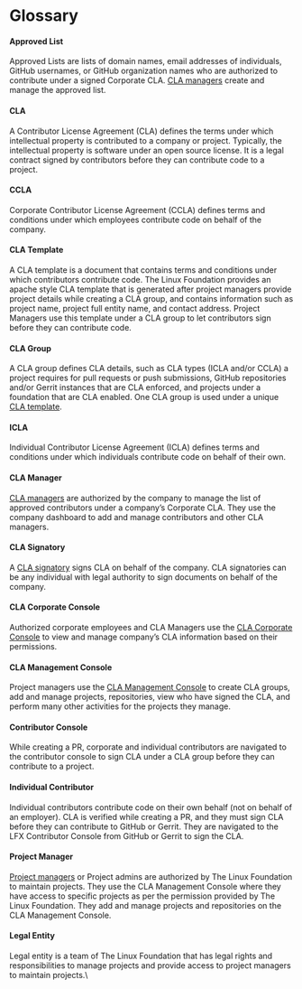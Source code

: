 # Glossary

#### Approved List

Approved Lists are lists of domain names, email addresses of individuals, GitHub usernames, or GitHub organization names who are authorized to contribute under a signed Corporate CLA. [CLA managers](glossary.md#cla-manager) create and manage the approved list.

#### **CLA**

A Contributor License Agreement (CLA) defines the terms under which intellectual property is contributed to a company or project. Typically, the intellectual property is software under an open source license. It is a legal contract signed by contributors before they can contribute code to a project.

#### **CCLA**

Corporate Contributor License Agreement (CCLA) defines terms and conditions under which employees contribute code on behalf of the company.

#### **CLA Template**

A CLA template is a document that contains terms and conditions under which contributors contribute code. The Linux Foundation provides an apache style CLA template that is generated after project managers provide project details while creating a CLA group, and contains information such as project name, project full entity name, and contact address. Project Managers use this template under a CLA group to let contributors sign before they can contribute code.

#### **CLA Group**

A CLA group defines CLA details, such as CLA types (ICLA and/or CCLA) a project requires for pull requests or push submissions, GitHub repositories and/or Gerrit instances that are CLA enforced, and projects under a foundation that are CLA enabled. One CLA group is used under a unique [CLA template](glossary.md#cla-template).

#### **ICLA**

Individual Contributor License Agreement (ICLA) defines terms and conditions under which individuals contribute code on behalf of their own.

#### **CLA Manager**

[CLA managers](cla-manager/) are authorized by the company to manage the list of approved contributors under a company’s Corporate CLA. They use the company dashboard to add and manage contributors and other CLA managers.

#### **CLA Signatory**

A [CLA signatory](cla-signatories/) signs CLA on behalf of the company. CLA signatories can be any individual with legal authority to sign documents on behalf of the company.

#### CLA Corporate Console

Authorized corporate employees and CLA Managers use the [CLA Corporate Console](https://corporate.v1.easycla.lfx.linuxfoundation.org/#/companies) to view and manage company’s CLA information based on their permissions.

#### CLA Management Console

Project managers use the [CLA Management Console](https://project.v1.easycla.lfx.linuxfoundation.org/#/projects) to create CLA groups, add and manage projects, repositories, view who have signed the CLA, and perform many other activities for the projects they manage.

#### **Contributor Console**

While creating a PR, corporate and individual contributors are navigated to the contributor console to sign CLA under a CLA group before they can contribute to a project.

#### **Individual Contributor**

Individual contributors contribute code on their own behalf (not on behalf of an employer). CLA is verified while creating a PR, and they must sign CLA before they can contribute to GitHub or Gerrit. They are navigated to the LFX Contributor Console from GitHub or Gerrit to sign the CLA.

#### Project Manager

[Project managers](project-managers/) or Project admins are authorized by The Linux Foundation to maintain projects. They use the CLA Management Console where they have access to specific projects as per the permission provided by The Linux Foundation. They add and manage projects and repositories on the CLA Management Console.

#### **Legal Entity**

Legal entity is a team of The Linux Foundation that has legal rights and responsibilities to manage projects and provide access to project managers to maintain projects.\\
